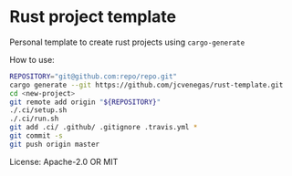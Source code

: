 # Rust project template

Personal template to create rust projects using `cargo-generate`

How to use:
```sh
REPOSITORY="git@github.com:repo/repo.git"
cargo generate --git https://github.com/jcvenegas/rust-template.git
cd <new-project>
git remote add origin "${REPOSITORY}"
./.ci/setup.sh
./.ci/run.sh
git add .ci/ .github/ .gitignore .travis.yml *
git commit -s
git push origin master
```

License: Apache-2.0 OR MIT
